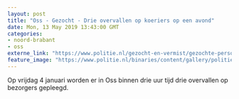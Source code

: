 ```yaml
---
layout: post
title: "Oss - Gezocht - Drie overvallen op koeriers op een avond"
date: Mon, 13 May 2019 13:43:00 GMT
categories: 
- noord-brabant 
- oss 
externe_link: "https://www.politie.nl/gezocht-en-vermist/gezochte-personen/2019/mei/09-drie-overvallen-op-koeriers-op-een-avond.html"
feature_image: "https://www.politie.nl/binaries/content/gallery/politie/gezocht/verdachten/2019/mei/09-ob/bb_190513/oss-3e-overval-2.jpg"
---
```


Op vrijdag 4 januari worden er in Oss binnen drie uur tijd drie overvallen op bezorgers gepleegd.
